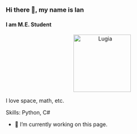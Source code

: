 ### Hi there 👋, my name is Ian 
#### I am M.E. Student

<p align="center">
  <img src="./lugia.gif" alt="Lugia" align="center" width="150">
</p>

I love space, math, etc.

Skills: Python, C#

- 🔭 I’m currently working on this page. 

